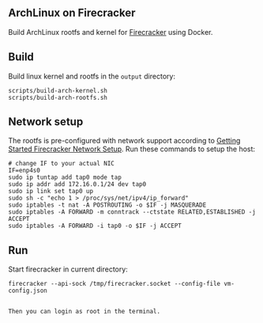 ## ArchLinux on Firecracker

Build ArchLinux rootfs and kernel for [Firecracker](https://github.com/firecracker-microvm/firecracker) using Docker.

## Build

Build linux kernel and rootfs in the `output` directory:

```shell
scripts/build-arch-kernel.sh
scripts/build-arch-rootfs.sh
```

## Network setup

The rootfs is pre-configured with network support according to [Getting Started Firecracker Network Setup](https://github.com/firecracker-microvm/firecracker/blob/master/docs/network-setup.md#on-the-host). Run these commands to setup the host:

```shell
# change IF to your actual NIC
IF=enp4s0
sudo ip tuntap add tap0 mode tap
sudo ip addr add 172.16.0.1/24 dev tap0
sudo ip link set tap0 up
sudo sh -c "echo 1 > /proc/sys/net/ipv4/ip_forward"
sudo iptables -t nat -A POSTROUTING -o $IF -j MASQUERADE
sudo iptables -A FORWARD -m conntrack --ctstate RELATED,ESTABLISHED -j ACCEPT
sudo iptables -A FORWARD -i tap0 -o $IF -j ACCEPT
```

## Run

Start firecracker in current directory:

```shell
firecracker --api-sock /tmp/firecracker.socket --config-file vm-config.json
```
```

Then you can login as root in the terminal.
